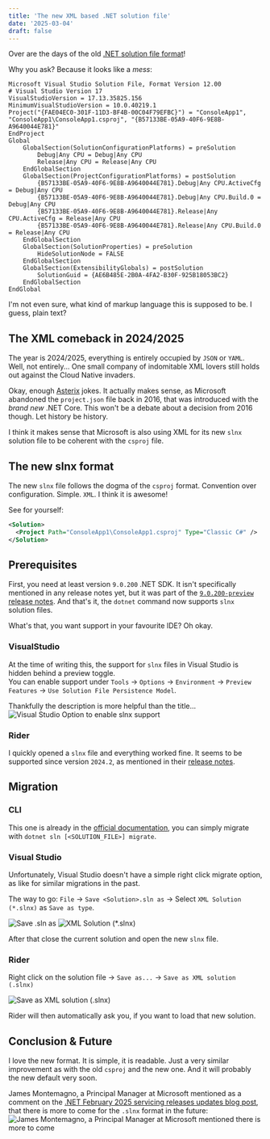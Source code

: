 ```yaml
---
title: 'The new XML based .NET solution file'
date: '2025-03-04'
draft: false
---
```


Over are the days of the old [.NET solution file format](https://learn.microsoft.com/en-us/visualstudio/extensibility/internals/solution-dot-sln-file?view=vs-2022)!

Why you ask? Because it looks like a _mess_:

```
Microsoft Visual Studio Solution File, Format Version 12.00
# Visual Studio Version 17
VisualStudioVersion = 17.13.35825.156
MinimumVisualStudioVersion = 10.0.40219.1
Project("{FAE04EC0-301F-11D3-BF4B-00C04F79EFBC}") = "ConsoleApp1", "ConsoleApp1\ConsoleApp1.csproj", "{B57133BE-05A9-40F6-9E8B-A9640044E781}"
EndProject
Global
	GlobalSection(SolutionConfigurationPlatforms) = preSolution
		Debug|Any CPU = Debug|Any CPU
		Release|Any CPU = Release|Any CPU
	EndGlobalSection
	GlobalSection(ProjectConfigurationPlatforms) = postSolution
		{B57133BE-05A9-40F6-9E8B-A9640044E781}.Debug|Any CPU.ActiveCfg = Debug|Any CPU
		{B57133BE-05A9-40F6-9E8B-A9640044E781}.Debug|Any CPU.Build.0 = Debug|Any CPU
		{B57133BE-05A9-40F6-9E8B-A9640044E781}.Release|Any CPU.ActiveCfg = Release|Any CPU
		{B57133BE-05A9-40F6-9E8B-A9640044E781}.Release|Any CPU.Build.0 = Release|Any CPU
	EndGlobalSection
	GlobalSection(SolutionProperties) = preSolution
		HideSolutionNode = FALSE
	EndGlobalSection
	GlobalSection(ExtensibilityGlobals) = postSolution
		SolutionGuid = {AE6B485E-2B0A-4FA2-B30F-925B18053BC2}
	EndGlobalSection
EndGlobal
```

I'm not even sure, what kind of markup language this is supposed to be. I guess, plain text?

## The XML comeback in 2024/**2025**

The year is 2024/2025, everything is entirely occupied by `JSON` or `YAML`. Well, not entirely... One small company of indomitable XML lovers still holds out against the Cloud Native invaders.

Okay, enough [Asterix](https://en.wikipedia.org/wiki/Asterix) jokes. It actually makes sense, as Microsoft abandoned the `project.json` file back in 2016, that was introduced with the _brand new_ .NET Core. This won't be a debate about a decision from 2016 though. Let history be history.

I think it makes sense that Microsoft is also using XML for its new `slnx` solution file to be coherent with the `csproj` file.

## The new slnx format

The new `slnx` file follows the dogma of the `csproj` format. Convention over configuration. Simple. `XML`. I think it is awesome!

See for yourself:
```xml
<Solution>
  <Project Path="ConsoleApp1\ConsoleApp1.csproj" Type="Classic C#" />
</Solution>
```
## Prerequisites

First, you need at least version `9.0.200` .NET SDK. It isn't specifically mentioned in any release notes yet, but it was part of the [`9.0.200-preview` release notes](https://github.com/dotnet/core/blob/main/release-notes/9.0/9.0.0/9.0.200-preview.md). And that's it, the `dotnet` command now supports `slnx` solution files.

What's that, you want support in your favourite IDE? Oh okay.

### VisualStudio

At the time of writing this, the support for `slnx` files in Visual Studio is hidden behind a preview toggle.\
You can enable support under `Tools` → `Options` → `Environment` → `Preview Features` → `Use Solution File Persistence Model`.

Thankfully the description is more helpful than the title...
![Visual Studio Option to enable slnx support](/assets/posts/slnx-visual-studio-option.png)

### Rider

I quickly opened a `slnx` file and everything worked fine. It seems to be supported since version `2024.2`, as mentioned in their [release notes](https://www.jetbrains.com/rider/whatsnew/2024-2/#key-updates).

## Migration

### CLI

This one is already in the [official documentation](https://learn.microsoft.com/en-us/dotnet/core/tools/dotnet-sln#migrate), you can simply migrate with `dotnet sln [<SOLUTION_FILE>] migrate`.

### Visual Studio

Unfortunately, Visual Studio doesn't have a simple right click migrate option, as like for similar migrations in the past.

The way to go: `File` → `Save <Solution>.sln as` → Select `XML Solution (*.slnx)` as `Save as type`.

![Save <Solution>.sln as](/assets/posts/slnx-visual-studio-1.png)
![XML Solution (*.slnx)](/assets/posts/slnx-visual-studio-2.png)

After that close the current solution and open the new `slnx` file.

### Rider

Right click on the solution file → `Save as...` → `Save as XML solution (.slnx)`

![Save as XML solution (.slnx)](/assets/posts/slnx-rider.png)

Rider will then automatically ask you, if you want to load that new solution.

## Conclusion & Future

I love the new format. It is simple, it is readable. Just a very similar improvement as with the old `csproj` and the new one. And it will probably the new default very soon.

James Montemagno, a Principal Manager at Microsoft mentioned as a comment on the [.NET February 2025 servicing releases updates blog post](https://devblogs.microsoft.com/dotnet/dotnet-and-dotnet-framework-february-2025-servicing-updates/), that there is more to come for the `.slnx` format in the future:
![James Montemagno, a Principal Manager at Microsoft mentioned there is more to come](/assets/posts/slnx-microsoft-blog.png)
